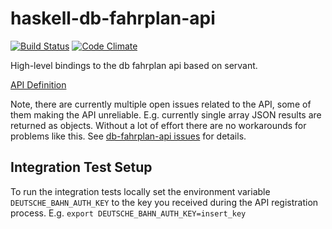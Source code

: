 # haskell-db-fahrplan-api
[![Build Status](https://travis-ci.org/muhbaasu/haskell-db-fahrplan-api.svg?branch=dev)](https://travis-ci.org/muhbaasu/haskell-db-fahrplan-api) [![Code Climate](https://codeclimate.com/github/muhbaasu/haskell-db-fahrplan-api/badges/gpa.svg)](https://codeclimate.com/github/muhbaasu/haskell-db-fahrplan-api)

High-level bindings to the db fahrplan api based on servant.

[API Definition](http://data.deutschebahn.com/apis/fahrplan)

Note, there are currently multiple open issues related to the API,
some of them making the API unreliable.
E.g. currently single array JSON results are returned as objects.
Without a lot of effort there are no workarounds for problems like this.
See [db-fahrplan-api issues](https://github.com/dbopendata/db-fahrplan-api/issues) for details.


## Integration Test Setup
To run the integration tests locally set the environment variable
`DEUTSCHE_BAHN_AUTH_KEY` to the key you received during the API registration process.
E.g. `export DEUTSCHE_BAHN_AUTH_KEY=insert_key`

